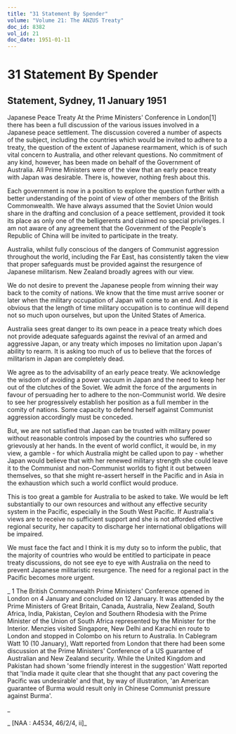 ```yaml
---
title: "31 Statement By Spender"
volume: "Volume 21: The ANZUS Treaty"
doc_id: 8382
vol_id: 21
doc_date: 1951-01-11
---
```


# 31 Statement By Spender

## Statement, Sydney, 11 January 1951

Japanese Peace Treaty At the Prime Ministers' Conference in London[1] there has been a full discussion of the various issues involved in a Japanese peace settlement. The discussion covered a number of aspects of the subject, including the countries which would be invited to adhere to a treaty, the question of the extent of Japanese rearmament, which is of such vital concern to Australia, and other relevant questions. No commitment of any kind, however, has been made on behalf of the Government of Australia. All Prime Ministers were of the view that an early peace treaty with Japan was desirable. There is, however, nothing fresh about this.

Each government is now in a position to explore the question further with a better understanding of the point of view of other members of the British Commonwealth. We have always assumed that the Soviet Union would share in the drafting and conclusion of a peace settlement, provided it took its place as only one of the belligerents and claimed no special privileges. I am not aware of any agreement that the Government of the People's Republic of China will be invited to participate in the treaty.

Australia, whilst fully conscious of the dangers of Communist aggression throughout the world, including the Far East, has consistently taken the view that proper safeguards must be provided against the resurgence of Japanese militarism. New Zealand broadly agrees with our view.

We do not desire to prevent the Japanese people from winning their way back to the comity of nations. We know that the time must arrive sooner or later when the military occupation of Japan will come to an end. And it is obvious that the length of time military occupation is to continue will depend not so much upon ourselves, but upon the United States of America.

Australia sees great danger to its own peace in a peace treaty which does not provide adequate safeguards against the revival of an armed and aggressive Japan, or any treaty which imposes no limitation upon Japan's ability to rearm. It is asking too much of us to believe that the forces of militarism in Japan are completely dead.

We agree as to the advisability of an early peace treaty. We acknowledge the wisdom of avoiding a power vacuum in Japan and the need to keep her out of the clutches of the Soviet. We admit the force of the arguments in favour of persuading her to adhere to the non-Communist world. We desire to see her progressively establish her position as a full member in the comity of nations. Some capacity to defend herself against Communist aggression accordingly must be conceded.

But, we are not satisfied that Japan can be trusted with military power without reasonable controls imposed by the countries who suffered so grievously at her hands. In the event of world conflict, it would be, in my view, a gamble - for which Australia might be called upon to pay - whether Japan would believe that with her renewed military strength she could leave it to the Communist and non-Communist worlds to fight it out between themselves, so that she might re-assert herself in the Pacific and in Asia in the exhaustion which such a world conflict would produce.

This is too great a gamble for Australia to be asked to take. We would be left substantially to our own resources and without any effective security system in the Pacific, especially in the South West Pacific. If Australia's views are to receive no sufficient support and she is not afforded effective regional security, her capacity to discharge her international obligations will be impaired.

We must face the fact and I think it is my duty so to inform the public, that the majority of countries who would be entitled to participate in peace treaty discussions, do not see eye to eye with Australia on the need to prevent Japanese militaristic resurgence. The need for a regional pact in the Pacific becomes more urgent.

_ 1 The British Commonwealth Prime Ministers' Conference opened in London on 4 January and concluded on 12 January. It was attended by the Prime Ministers of Great Britain, Canada, Australia, New Zealand, South Africa, India, Pakistan, Ceylon and Southern Rhodesia with the Prime Minister of the Union of South Africa represented by the Minister for the Interior. Menzies visited Singapore, New Delhi and Karachi en route to London and stopped in Colombo on his return to Australia. In Cablegram Watt 10 (10 January), Watt reported from London that there had been some discussion at the Prime Ministers' Conference of a US guarantee of Australian and New Zealand security. While the United Kingdom and Pakistan had shown 'some friendly interest in the suggestion' Watt reported that 'India made it quite clear that she thought that any pact covering the Pacific was undesirable' and that, by way of illustration, 'an American guarantee of Burma would result only in Chinese Communist pressure against Burma'.

_

_ [NAA : A4534, 46/2/4, ii]_
